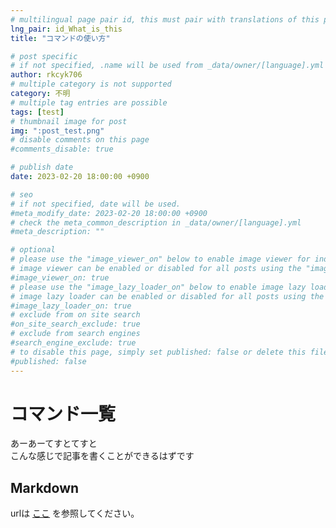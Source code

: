 ```yaml
---
# multilingual page pair id, this must pair with translations of this page. (This name must be unique)
lng_pair: id_What_is_this
title: "コマンドの使い方"

# post specific
# if not specified, .name will be used from _data/owner/[language].yml
author: rkcyk706
# multiple category is not supported
category: 不明
# multiple tag entries are possible
tags: [test]
# thumbnail image for post
img: ":post_test.png"
# disable comments on this page
#comments_disable: true

# publish date
date: 2023-02-20 18:00:00 +0900

# seo
# if not specified, date will be used.
#meta_modify_date: 2023-02-20 18:00:00 +0900
# check the meta_common_description in _data/owner/[language].yml
#meta_description: ""

# optional
# please use the "image_viewer_on" below to enable image viewer for individual pages or posts (_posts/ or [language]/_posts folders).
# image viewer can be enabled or disabled for all posts using the "image_viewer_posts: true" setting in _data/conf/main.yml.
#image_viewer_on: true
# please use the "image_lazy_loader_on" below to enable image lazy loader for individual pages or posts (_posts/ or [language]/_posts folders).
# image lazy loader can be enabled or disabled for all posts using the "image_lazy_loader_posts: true" setting in _data/conf/main.yml.
#image_lazy_loader_on: true
# exclude from on site search
#on_site_search_exclude: true
# exclude from search engines
#search_engine_exclude: true
# to disable this page, simply set published: false or delete this file
#published: false
---
```


# コマンド一覧
あーあーてすとてすと<br>
こんな感じで記事を書くことができるはずです

## Markdown
urlは
[ここ](https://github.com/MuscariServer/muscari-web/tree/development/blog) を参照してください。
